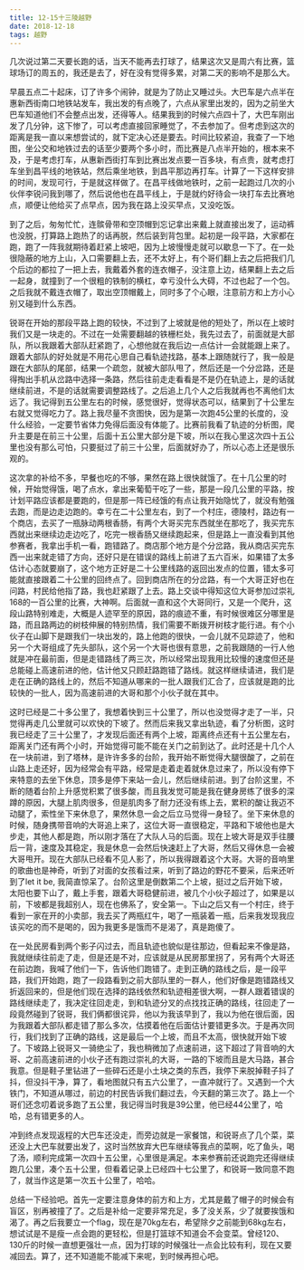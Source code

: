 ```yaml
---
title: 12-15十三陵越野
date: 2018-12-18
tags: 越野
---
```


几次说过第二天要长跑的话，当天不能再去打球了，结果这次又是周六有比赛，篮球场订的周五的，我还是去了，好在没有觉得多累，对第二天的影响不是那么大。

早晨五点二十起床，订了许多个闹钟，就是为了防止又睡过头。大巴车是六点半在惠新西街南口地铁站发车，我出发的有点晚了，六点从家里出发的，因为之前坐大巴车知道他们不会整点出发，还得等人。结果我到的时候六点四十了，大巴车刚出发了几分钟，这下惨了，可以考虑直接回家睡觉了，不去参加了。但考虑到这次的距离是我一直以来想尝试的，就下定决心还是要去。时间比较紧迫，我查了一下地图，坐公交和地铁过去的话至少要两个多小时，而比赛是八点半开始的，根本来不及，于是考虑打车，从惠新西街打车到比赛出发点要一百多块，有点贵，就考虑打车坐到昌平线的地铁站，然后乘坐地铁，到昌平那边再打车。计算了一下这样安排的时间，发现可行，于是就这样做了。在昌平线做地铁时，之前一起跑过几次的小伙伴李锐问我到哪了，然后说他也在昌平线上，于是就约好待会一块打车去比赛地点，顺便让他给买了点早点，因为我在路上没买早点，又没吃饭。

到了之后，匆匆忙忙，连髌骨带和空顶帽到忘记拿出来戴上就直接出发了，运动裤也没脱，打算路上跑热了的话再脱，然后装到背包里。起初是一段平路，大家都在跑，跑了一阵我就期待着赶紧上坡吧，因为上坡慢慢走就可以歇息一下了。在一处很隐蔽的地方上山，入口需要翻上去，还不太好上，有个哥们翻上去之后把我们几个后边的都拉了一把上去，我戴着外套的连衣帽子，没注意上边，结果翻上去之后一起身，就撞到了一个很粗的铁制的横杠，幸亏没什么大碍，不过也起了一个包。之后我就不戴连衣帽了，取出空顶帽戴上，同时多了个心眼，注意前方和上方小心别又碰到什么东西。

锐哥在开始的那段平路上跑的较快，不过到了上坡就是他的短处了，所以在上坡时我们又是一块走的。不过在一处需要翻越的铁栅栏处，我先过去了，前面就是大部队，所以我跟着大部队赶紧跑了，心想他就在我后边一点估计一会就能跟上来了。跟着大部队的好处就是不用花心思自己看轨迹找路，基本上跟随就行了，我一般是跟在大部队的尾部，结果一个疏忽，就被大部队甩了，然后还是一个分岔路，还是得掏出手机从岔路中选择一条路，然后往前走走看看是不是仍在轨迹上，是的话就继续前进，不是的话就需要调整路线了。之后追上几个人之后我就再也不离他们太远了。我记得到五公里左右的时候，感觉很好，觉得状态可以，结果到了十公里左右就又觉得吃力了。路上我尽量不贪图快，因为是第一次跑45公里的长度的，没什么经验，一定要节省体力免得后面没有体能了。比赛前我看了轨迹的分析图，爬升主要是在前三十公里，后面十五公里大部分是下坡，所以在我心里这次四十五公里也没有那么可怕，只要挺过了前三十公里，后面就好办了，所以心态上还是很乐观的。


这次拿的补给不多，早餐也吃的不够，果然在路上很快就饿了。在十几公里的时候，开始觉得饿，喝了点水，拿出来葡萄干吃了一些，那是一段几公里的平路，按计划平路应该都是要跑的，但是那一阵已经饿的有点让我开始隐忧了，就没有勉强去跑，而是边走边跑的。幸亏在二十公里左右，到了一个村庄，德陵村，路边有一个商店，去买了一瓶脉动两根香肠，有两个大哥买完东西就坐在那吃了，我买完东西就出来继续边走边吃了，吃完一根香肠又继续跑起来，但是路上一直没看到其他参赛者，我拿出手机一看，跑错路了。商店那个地方是个分岔路，我从商店买完东西一出来就走错了方向，还好只是在错误的路线上前进了五六百米，如果错了太多估计心态就要崩了，这个地方正好是二十公里线路的返回出发点的位置，错太多可能就直接跟着二十公里的回终点了。回到商店所在的分岔路，有一个大哥正好也在问路，村民给他指了路，我也赶紧跟了上去。路上交谈中得知这位大哥参加过崇礼168的一百公里的比赛，大神啊。后面就一直和这个大哥同行，又是一个爬升，这段山路特别难走，大概是人迹罕至的原因，路的痕迹不重，有时候很难区分哪里是路，而且路两边的树枝伸展的特别热情，我们需要不断拨开树枝才能行进。有个小伙子在山脚下是跟我们一块出发的，路上他跑的很快，一会儿就不见踪迹了，他和另一个大哥组成了先头部队，这个另一个大哥也很有意思，之前我跟随的一行人他就是冲在最前面，但是走错路线了两三次，所以经常出现我用比较慢的速度但还是总能碰上高速前进的他，估计他又只顾赶路跑错了路线。就这样继续请进，我们是走在正确的路线上的，然后不知道从哪来的一批人跟我们汇合了，应该就是跑的比较快的一批人，因为高速前进的大哥和那个小伙子就在其中。

这时已经是二十多公里了，我想着快到三十公里了，所以也没觉得才走了一半，只觉得再走几公里就可以欢快的下坡了。然而后来我又拿出轨迹，看了分析图，这时我已经走了三十公里了，才发现后面还有两个上坡，距离终点还有十五公里左右，距离关门还有两个小时，开始觉得可能不能在关门之前到达了。此时还是十几个人在一块前进，到了塔林，是许许多多的台阶，我开始不断觉得大腿很酸了，之前在山路上走还好，因为经常会有平路，经常是走着走着就休息过来了，所以没有停下来特意的去坐下休息，顶多是停下来站一会儿，然后继续前进。到了台阶这里，不断的随着台阶上升感觉积累了很多酸，而且我发觉可能是我在健身房练了很多的深蹲的原因，大腿上肌肉很多，但是肌肉多了耐力还没有练上去，累积的酸让我迈不动腿了，索性坐下来休息了，果然休息一会之后立马觉得一身轻了。坐下来休息的时候，随身携带音响的大哥追上来了，这位大哥一直很稳定，平路和下坡他也是大步走，其他人都是跑，所以刚才落在了大队人马的后面。现在上坡大哥是双手往腰后一背，速度及其稳定，我是休息一会然后快速赶上了大哥，然后又得休息一会被大哥甩开。现在大部队已经看不见人影了，所以我得跟着这个大哥。大哥的音响里的歌曲也是神奇，听到了对面的女孩看过来，听到了路边的野花不要采，后来还听到了let it be, 我简直惊呆了。台阶这里是倒数第二个上坡，挺过之后开始下坡，太阳也要下山了，戴上手套，跟着大哥稳健前进，被几个小伙子超过了，如果是以前，下坡都是我超别人，现在也佛系了，安全第一。下山之后又有一个村庄，终于看到一家在开的小卖部，我去买了两瓶红牛，喝了一瓶装着一瓶，后来我发现我应该买吃的而不是喝的，因为我更多是饿而不是渴了，真是跑傻了。

在一处民房看到两个影子闪过去，而且轨迹也貌似是往那边，但看起来不像是路，我就继续往前走了走，但是还是不对，应该就是从民房那里拐了，另有两个大哥还在前边跑，我喊了他们一下，告诉他们跑错了。走到正确的路线之后，是一段平路，我们开始跑，跑了一段路看到之前大部队里的一群人，他们好像是跑错路线又折返回来的，但是他们现在选择的路线依然和轨迹相差很大啊，一群人跟着错误的路线继续走了，我决定往回走走，到和轨迹分叉的点找找正确的路线，往回走了一段竟然碰到了锐哥，我们俩都很诧异，他以为我该早到了，我以为他在很后面，因为我跟着大部队都走错了那么多次，估摸着他在后面估计要错更多次。于是再次同行，我们找到了正确的路线，这是最后一个上坡，而且不太高，很快就开始下坡了。下坡路上锐哥又一骑绝尘了，我也稍微加了点速前进，这下超过了背音响的大哥、之前高速前进的小伙子还有跑过崇礼的大哥，一路的下坡而且是大马路，甚合我意。但是鞋子里钻进了一些碎石还是小土块之类的东西，我停下来脱掉鞋子抖了抖，但没抖干净，算了，看地图就只有五六公里了，一直冲就行了。又遇到一个大铁门，不知道从哪过，前边的村民告诉我们翻过去，今天翻的第三次了。路上一个哥们还念叨着说多跑了五公里，我记得当时我是39公里，他已经44公里了，哈哈，总有错更多的人。


冲到终点发现返程的大巴车还没走，而旁边就是一家餐馆，和锐哥点了几个菜，菜还没上大巴车就要出发了，这时当然放弃大巴车继续等我点的菜啊，吃了鱼头，喝了汤，顺利完成第一次四十五公里，心里很是满足。本来参赛前还说跑完还得继续跑几公里，凑个五十公里，但看着记录上已经四十七公里了，和锐哥一致同意不跑了，就当作这是第一次五十公里了，哈哈。

总结一下经验吧。首先一定要注意身体的前方和上方，尤其是戴了帽子的时候会有盲区，别再被撞了了。之后是补给一定要非常充足，多了没关系，少了就要挨饿和渴了。再之后我要立一个flag，现在是70kg左右，希望除夕之前能到68kg左右，想试试是不是瘦一点会跑的更轻松，但是打篮球不知道会不会变菜。曾经120、130斤的时候一直想更强壮一点，因为打球的时候强壮一点会比较有利，现在又要减回去。算了，还不知道能不能减下来呢，到时候再担心吧。
